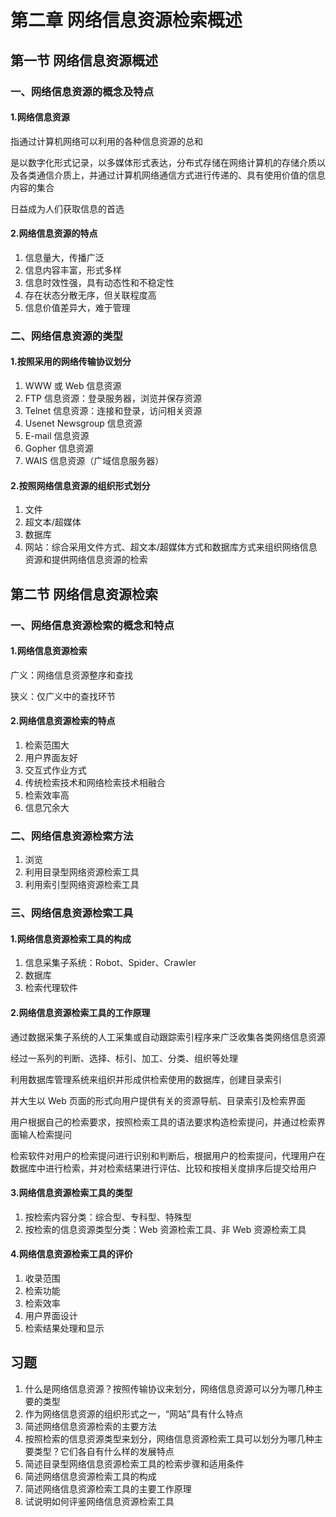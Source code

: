 # 第二章 网络信息资源检索概述

## 第一节 网络信息资源概述

### 一、网络信息资源的概念及特点

#### 1.网络信息资源

指通过计算机网络可以利用的各种信息资源的总和

是以数字化形式记录，以多媒体形式表达，分布式存储在网络计算机的存储介质以及各类通信介质上，并通过计算机网络通信方式进行传递的、具有使用价值的信息内容的集合

日益成为人们获取信息的首选

#### 2.网络信息资源的特点

1. 信息量大，传播广泛
2. 信息内容丰富，形式多样
3. 信息时效性强，具有动态性和不稳定性
4. 存在状态分散无序，但关联程度高
5. 信息价值差异大，难于管理

### 二、网络信息资源的类型

#### 1.按照采用的网络传输协议划分

1. WWW 或 Web 信息资源
2. FTP 信息资源：登录服务器，浏览并保存资源
3. Telnet 信息资源：连接和登录，访问相关资源
4. Usenet Newsgroup 信息资源
5. E-mail 信息资源
6. Gopher 信息资源
7. WAIS 信息资源（广域信息服务器）

#### 2.按照网络信息资源的组织形式划分

1. 文件
2. 超文本/超媒体
3. 数据库
4. 网站：综合采用文件方式、超文本/超媒体方式和数据库方式来组织网络信息资源和提供网络信息资源的检索

## 第二节 网络信息资源检索

### 一、网络信息资源检索的概念和特点

#### 1.网络信息资源检索

广义：网络信息资源整序和查找

狭义：仅广义中的查找环节

#### 2.网络信息资源检索的特点

1. 检索范围大
2. 用户界面友好
3. 交互式作业方式
4. 传统检索技术和网络检索技术相融合
5. 检索效率高
6. 信息冗余大

### 二、网络信息资源检索方法

1. 浏览
2. 利用目录型网络资源检索工具
3. 利用索引型网络资源检索工具

### 三、网络信息资源检索工具

#### 1.网络信息资源检索工具的构成

1. 信息采集子系统：Robot、Spider、Crawler
2. 数据库
3. 检索代理软件

#### 2.网络信息资源检索工具的工作原理

通过数据采集子系统的人工采集或自动跟踪索引程序来广泛收集各类网络信息资源

经过一系列的判断、选择、标引、加工、分类、组织等处理

利用数据库管理系统来组织并形成供检索使用的数据库，创建目录索引

并大生以 Web 页面的形式向用户提供有关的资源导航、目录索引及检索界面

用户根据自己的检索要求，按照检索工具的语法要求构造检索提问，并通过检索界面输人检索提问

检索软件对用户的检索提问进行识别和判断后，根据用户的检索提问，代理用户在数据库中进行检索，并对检索结果进行评估、比较和按相关度排序后提交给用户

#### 3.网络信息资源检索工具的类型

1. 按检索内容分类：综合型、专科型、特殊型
2. 按检索的信息资源类型分类：Web 资源检索工具、非 Web 资源检索工具

#### 4.网络信息资源检索工具的评价

1. 收录范围
2. 检索功能
3. 检索效率
4. 用户界面设计
5. 检索结果处理和显示

## 习题

1. 什么是网络信息资源？按照传输协议来划分，网络信息资源可以分为哪几种主要的类型
2. 作为网络信息资源的组织形式之一，“网站”具有什么特点
3. 简述网络信息资源检索的主要方法
4. 按照检索的信息资源类型来划分，网络信息资源检索工具可以划分为哪几种主要类型？它们各自有什么样的发展特点
5. 简述目录型网络信息资源检索工具的检索步骤和适用条件
6. 简述网络信息资源检索工具的构成
7. 简述网络信息资源检索工具的主要工作原理
8. 试说明如何评鉴网络信息资源检索工具

